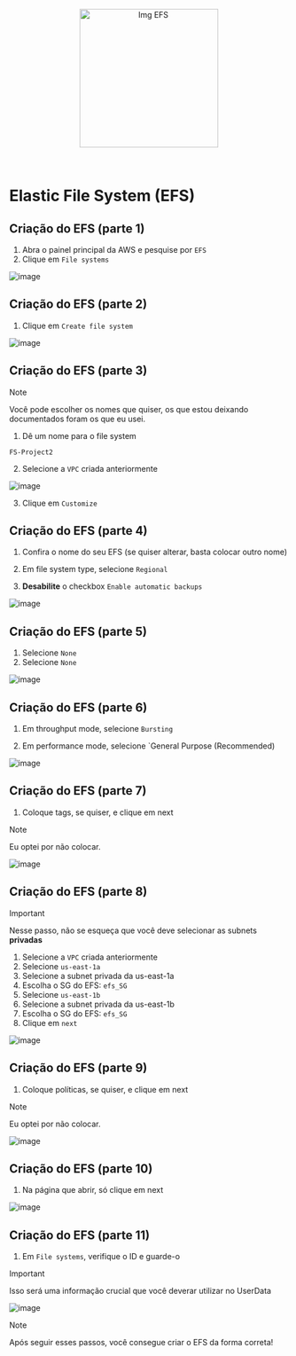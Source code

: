 <p align="center">
  <img src="https://github.com/user-attachments/assets/549d5055-d9e2-4580-b791-a60c97c1842f" alt="Img EFS" width="250">
</p>
<br>

# Elastic File System (EFS)

## Criação do EFS (parte 1)

1. Abra o painel principal da AWS e pesquise por `EFS`
2. Clique em `File systems`

![image](https://github.com/user-attachments/assets/4dc1d97f-7bb7-4152-894e-8001b8488a60)

## Criação do EFS (parte 2)

1. Clique em `Create file system`

![image](https://github.com/user-attachments/assets/f7c30818-2e3c-40e1-87ac-9f47beb8c746)

## Criação do EFS (parte 3)

> [!NOTE]
> Você pode escolher os nomes que quiser, os que estou deixando documentados foram os que eu usei.

1. Dê um nome para o file system

`FS-Project2`

2. Selecione a `VPC` criada anteriormente

![image](https://github.com/user-attachments/assets/9aeb86da-4165-4af9-b925-3c070e2f88e1)

3. Clique em `Customize`

## Criação do EFS (parte 4)

1. Confira o nome do seu EFS (se quiser alterar, basta colocar outro nome)

2. Em file system type, selecione `Regional`

3. **Desabilite** o checkbox `Enable automatic backups`

![image](https://github.com/user-attachments/assets/5a006d4c-87e8-4015-8bb0-c584614c441a)

## Criação do EFS (parte 5)

1. Selecione `None`
2. Selecione `None`

![image](https://github.com/user-attachments/assets/c0dfaabf-74e5-4d31-9134-c0e01a28b8e4)

## Criação do EFS (parte 6)

1. Em throughput mode, selecione `Bursting`

2. Em performance mode, selecione `General Purpose (Recommended)

![image](https://github.com/user-attachments/assets/1c8396ef-132b-40f3-8c49-7d3b7fcc7bcf)


## Criação do EFS (parte 7)

1. Coloque tags, se quiser, e clique em next

> [!NOTE]
> Eu optei por não colocar.

![image](https://github.com/user-attachments/assets/1304c264-0311-45ae-b421-41b0511f7d16)

## Criação do EFS (parte 8)

> [!IMPORTANT]
> Nesse passo, não se esqueça que você deve selecionar as subnets **privadas**

1. Selecione a `VPC` criada anteriormente
2. Selecione `us-east-1a`   
3. Selecione a subnet privada da us-east-1a
4. Escolha o SG do EFS: `efs_SG`
5. Selecione `us-east-1b`
6. Selecione a subnet privada da us-east-1b
7. Escolha o SG do EFS: `efs_SG`
8. Clique em `next`

![image](https://github.com/user-attachments/assets/1bb4a0b7-6465-44d0-bcd6-431aa18c1595)

## Criação do EFS (parte 9)

1. Coloque políticas, se quiser, e clique em next

> [!NOTE]
> Eu optei por não colocar.

![image](https://github.com/user-attachments/assets/96cef37c-d9c9-4215-9895-b9299b2cd7a5)

## Criação do EFS (parte 10)

1. Na página que abrir, só clique em next

![image](https://github.com/user-attachments/assets/395cdbd5-63a5-4e9c-ae29-4c271e7dd980)

## Criação do EFS (parte 11)

1. Em `File systems`, verifique o ID e guarde-o

> [!IMPORTANT]
> Isso será uma informação crucial que você deverar utilizar no UserData

![image](https://github.com/user-attachments/assets/e1a3bad4-060d-4cef-9ee0-25023babcde2)

> [!NOTE]
> Após seguir esses passos, você consegue criar o EFS da forma correta!